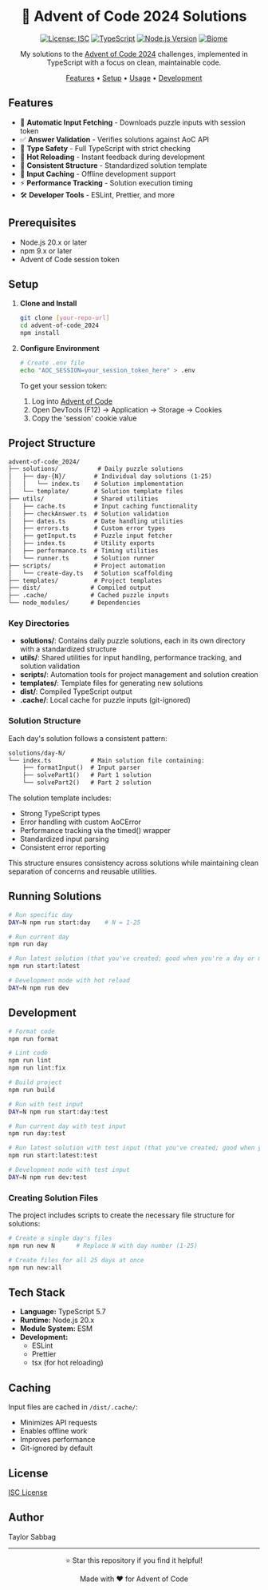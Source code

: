 <!-- markdownlint-disable MD033 -->
<!-- markdownlint-disable MD041-->

<div align="center">

# 🎄 Advent of Code 2024 Solutions

[![License: ISC](https://img.shields.io/badge/License-ISC-blue.svg)](https://opensource.org/licenses/ISC)
[![TypeScript](https://img.shields.io/badge/TypeScript-5.7-blue?logo=typescript)](https://www.typescriptlang.org/)
[![Node.js Version](https://img.shields.io/badge/Node.js-20.x-green?logo=node.js)](https://nodejs.org/)
[![Biome](https://img.shields.io/badge/Biome-Latest-60A5FA?logo=biome)](https://biomejs.dev/)

My solutions to the [Advent of Code 2024](https://adventofcode.com/2024) challenges, implemented in TypeScript with a focus on clean, maintainable code.

[Features](#features) •
[Setup](#setup) •
[Usage](#running-solutions) •
[Development](#development)

</div>

## Features

- 🚀 **Automatic Input Fetching** - Downloads puzzle inputs with session token
- ✅ **Answer Validation** - Verifies solutions against AoC API
- 📝 **Type Safety** - Full TypeScript with strict checking
- 🔄 **Hot Reloading** - Instant feedback during development
- 🧪 **Consistent Structure** - Standardized solution template
- 💾 **Input Caching** - Offline development support
- ⚡ **Performance Tracking** - Solution execution timing
- 🛠️ **Developer Tools** - ESLint, Prettier, and more

## Prerequisites

- Node.js 20.x or later
- npm 9.x or later
- Advent of Code session token

## Setup

1. **Clone and Install**

   ```bash
   git clone [your-repo-url]
   cd advent-of-code_2024
   npm install
   ```

2. **Configure Environment**

   ```bash
   # Create .env file
   echo "AOC_SESSION=your_session_token_here" > .env
   ```

   To get your session token:
   1. Log into [Advent of Code](https://adventofcode.com)
   2. Open DevTools (F12) → Application → Storage → Cookies
   3. Copy the 'session' cookie value

## Project Structure

```txt
advent-of-code_2024/
├── solutions/           # Daily puzzle solutions
│   ├── day-{N}/        # Individual day solutions (1-25)
│   │   └── index.ts    # Solution implementation
│   └── template/       # Solution template files
├── utils/              # Shared utilities
│   ├── cache.ts        # Input caching functionality
│   ├── checkAnswer.ts  # Solution validation
│   ├── dates.ts        # Date handling utilities
│   ├── errors.ts       # Custom error types
│   ├── getInput.ts     # Puzzle input fetcher
│   ├── index.ts        # Utility exports
│   ├── performance.ts  # Timing utilities
│   └── runner.ts       # Solution runner
├── scripts/            # Project automation
│   └── create-day.ts   # Solution scaffolding
├── templates/          # Project templates
├── dist/              # Compiled output
├── .cache/            # Cached puzzle inputs
└── node_modules/      # Dependencies
```

### Key Directories

- **solutions/**: Contains daily puzzle solutions, each in its own directory with a standardized structure
- **utils/**: Shared utilities for input handling, performance tracking, and solution validation
- **scripts/**: Automation tools for project management and solution creation
- **templates/**: Template files for generating new solutions
- **dist/**: Compiled TypeScript output
- **.cache/**: Local cache for puzzle inputs (git-ignored)

### Solution Structure

Each day's solution follows a consistent pattern:

```txt
solutions/day-N/
└── index.ts           # Main solution file containing:
    ├── formatInput()  # Input parser
    ├── solvePart1()   # Part 1 solution
    └── solvePart2()   # Part 2 solution
```

The solution template includes:

- Strong TypeScript types
- Error handling with custom AoCError
- Performance tracking via the timed() wrapper
- Standardized input parsing
- Consistent error reporting

This structure ensures consistency across solutions while maintaining clean separation of concerns and reusable utilities.

## Running Solutions

```bash
# Run specific day
DAY=N npm run start:day    # N = 1-25

# Run current day
npm run day

# Run latest solution (that you've created; good when you're a day or more behind)
npm run start:latest

# Development mode with hot reload
DAY=N npm run dev
```

## Development

```bash
# Format code
npm run format

# Lint code
npm run lint
npm run lint:fix

# Build project
npm run build

# Run with test input
DAY=N npm run start:day:test

# Run current day with test input
npm run day:test

# Run latest solution with test input (that you've created; good when you're a day or more behind)
npm run start:latest:test

# Development mode with test input
DAY=N npm run dev:test
```

### Creating Solution Files

The project includes scripts to create the necessary file structure for solutions:

```bash
# Create a single day's files
npm run new N      # Replace N with day number (1-25)

# Create files for all 25 days at once
npm run new:all
```

## Tech Stack

- **Language:** TypeScript 5.7
- **Runtime:** Node.js 20.x
- **Module System:** ESM
- **Development:**
  - ESLint
  - Prettier
  - tsx (for hot reloading)

## Caching

Input files are cached in `/dist/.cache/`:

- Minimizes API requests
- Enables offline work
- Improves performance
- Git-ignored by default

## License

[ISC License](LICENSE)

## Author

Taylor Sabbag

---

<div align="center">
⭐ Star this repository if you find it helpful!

Made with ❤️ for Advent of Code
</div>
